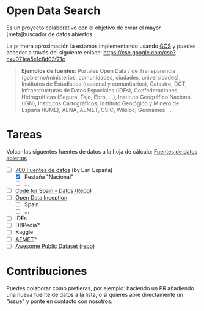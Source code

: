 # Open Data Search

Es un proyecto colaborativo con el objetivo de crear el mayor [meta]buscador de datos abiertos.

La primera aproximación la estamos implementando usando [GCS](https://programmablesearchengine.google.com/about/) y puedes acceder a través del siguiente enlace: https://cse.google.com/cse?cx=071ea5e1c8d03f71c

> **Ejemplos de fuentes**: Portales Open Data / de Transparencia (gobierno/ministerios, comunidades, ciudades, universidades), Institutos de Estadística (nacional y comunitarios), Catastro, DGT, Infraestructuras de Datos Espaciales (IDEs), Confederaciones Hidrográficas (Segura, Tajo, Ebro, ...), Instituto Geográfico Nacional (IGN), Institutos Cartográficos, Instituto Geológico y Minero de España (IGME), AENA, AEMET, CSIC, Wikiloc, Geonames, ...

# Tareas

Volcar las siguentes fuentes de datos a la hoja de cálculo: [Fuentes de datos abiertos](https://docs.google.com/spreadsheets/d/1tlt-oAb2RNzy51tn9oTzxZj8vtTbLKtTxYp4Gw4k8eI/edit?usp=sharing)

* [ ] [700 Fuentes de datos](https://docs.google.com/spreadsheets/d/160LcfM37rqds6RHlX3nMDMaDokL1d6jQfjyB3VgB1x4/edit#gid=1575902972) (by Esri España)
  * [X] Pestaña "Nacional"
  * [ ] ...
* [ ] [Code for Spain - Datos (Repo)](https://github.com/codeforspain/datos/wiki)
* [ ] [Open Data Inception](https://data.opendatasoft.com/explore/dataset/open-data-sources%40public/table/?refine.country=Spain&sort=code_en&basemap=jawg.sunny&location=7,40.62646,-1.53809)
  * [ ] Spain
  * [ ] ...
* [ ] IDEs
* [ ] DBPedia?
* [ ] Kaggle
* [ ] [AEMET](https://opendata.aemet.es/centrodedescargas/inicio)?
* [ ] [Awesome Public Dataset (repo)](https://github.com/awesomedata/awesome-public-datasets#awesome-public-datasets)

# Contribuciones

Puedes colaborar como prefieras, por ejemplo: haciendo un PR añadiendo una nueva fuente de datos a la lista, o si quieres abre directamente un "issue" y ponte en contacto con nosotros.
